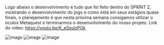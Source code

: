 Logo abaixo o desenvolvimento e tudo que foi feito dentro do SPRINT 2, mostrando o desenvolvimento do jogo e como está em seus estágios quase finais, o planejamento é que nesta próxima semana consigamos utilizar o óculos Metaquest e terminarmos o desenvolvimento do nosso projeto.
Link do vídeo: https://youtu.be/K_eSxulzPGk

![image](https://github.com/ICEI-PUC-Minas-PPC-CC/ppc-cc-2023-2-ment2-manha-realidadevirtualadefip/assets/125387954/5701d8f8-f25b-4c6c-8072-f28fe2a8fa2f)
![image](https://github.com/ICEI-PUC-Minas-PPC-CC/ppc-cc-2023-2-ment2-manha-realidadevirtualadefip/assets/125387954/f6a614e3-614c-4ebd-a008-7939a5a88f4d)
![image](https://github.com/ICEI-PUC-Minas-PPC-CC/ppc-cc-2023-2-ment2-manha-realidadevirtualadefip/assets/125387954/60ee1f7f-c1e3-4998-be7f-29c00cfddd8a)


